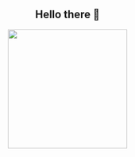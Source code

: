 <h2 align="center">
  Hello there 👋
</h2>

<p align="center">
  <img height="240em" src="https://github-readme-stats.vercel.app/api/top-langs?username=isus-ipanienko&show_icons=true&locale=en&layout=compact&hide_border=true&theme=radical&langs_count=8" align = "center"/>
</p>

<!--
**isus-ipanienko/isus-ipanienko** is a ✨ _special_ ✨ repository because its `README.md` (this file) appears on your GitHub profile.

Here are some ideas to get you started:

- 🔭 I’m currently working on ...
- 🌱 I’m currently learning ...
- 👯 I’m looking to collaborate on ...
- 🤔 I’m looking for help with ...
- 💬 Ask me about ...
- 📫 How to reach me: ...
- 😄 Pronouns: ...
- ⚡ Fun fact: ...
-->
